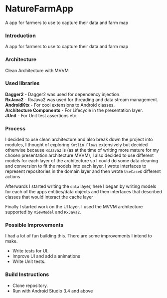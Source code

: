 # NatureFarmApp
A app for farmers to use to capture their data and farm map

### Introduction
A app for farmers to use to capture their data and farm map

### Architecture
Clean Architecture with MVVM

### Used libraries
**Dagger2** - Dagger2 was used for dependency injection.</br>
**RxJava2** - RxJava2 was used for threading and data stream management.</br>
**AndroidKtx** - For cool extensions to Android classes.</br>
**Architecture Components** - For Lifecycle in the presentation layer.</br>
**JUnit** - For Unit test assertions etc.</br>


### Process

I decided to use clean architecture and also break down the project into modules, I thought of exploring `Kotlin Flows` extensively but decided otherwise because `RxJava2` is (as at the time of writing more mature for my chosen presentation architecture MVVM), I also decided to use different models for each layer of the architecture so I could do some data cleaning and conversion to fit the models into each layer. I wrote interfaces to represent repositories in the domain layer and then wrote `UseCase`s different actions

Afterwards I started writing the `data` layer, here I began by writing models for each of the apps entities/data objects and then interfaces that described classes that would interact the cache layer

Finally I started work on the UI layer. I used the MVVM architecture supported by `ViewModel` and `RxJava2`.


### Possible Improvements

I had a lot of fun building this. There are some improvements I intend to make.

- Write tests for UI. </br>
- Improve UI and add a animations</br>
- Write Unit tests.


### Build Instructions
- Clone repository.</br>
- Run with Android Studio 3.4 and above</br>
